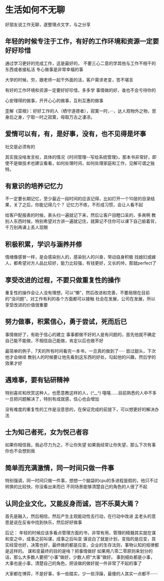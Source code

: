 # 生活如何不无聊

好朋友说工作无聊，遂整理点文字，与之分享

## 年轻的时候专注于工作，有好的工作环境和资源一定要好好珍惜

通过学习更好的完成工作，这是最好的，
不要三心二意的学其他与工作不相干的东西或者接私活
专心做事是非常幸福的事

大学的时候，穷，跟老师一起干外面的活，客户需求老变，苦不堪言

有好的工作环境和资源一定要好好珍惜，多多学
事情做的好，谁也不会亏待你的

心安理得的做事，开开心心的做事，互利互惠的做事

歪解《菜根》：好好工作的人（栖守道德者），寂寞一时，···，达人观物外之物，思身后之身，宁取一时之寂寞，毋取万古之凄凉。


## 爱情可以有，有，是好事，没有，也不见得是坏事

社交是必须有的

其实我没啥发言权，具体的情况《时间管理--写给系统管理》，那本书非常好，即使不是做技术也建议看看，如何处理时间，如何处理家庭和工作，见解可谓之独特。

## 有意识的培养记忆力

不一定要长期记忆，至少最近一段时间的应该记得，比如打开一个10层的目录结果，关了之后，你能记得几个？
记忆力不练，不形成习惯，会让人看不起

给客户配报表的时候，表头扫一遍就记下来，然后让客户目瞪口呆的，多爽啊
教别人东西时候，特别希望对方讲一遍就记住，就算记不住你可以课下自己偷着背，千万别再课上丢人现眼

## 积极积累，学识与涵养并修

情绪像感冒一样，是会感染别人的，感染别人的兴奋，带动自身积极
找媳妇或嫁人，都希望对方人品比较好，能力比较强，有钱更好，又长的帅，那就perfect了

## 享受改进的过程，不要只做重复性的操作

重复性的操作会让人没有理想，可以“懒”，然后改进和完善，不要局限在目前的“没问题”，对工作有利的各个方面都可以接触
社会在发展，公司在发展，所以享受改进的价值很重要

## 努力做事，积累信心，勇于尝试，死而后已

事情做好了，有助于信心的建立
事事都做不好的人是有问题的，首先他就不确定自己能不能做，不相信自己能做，肯定以后也做不好

最简单的例子，7天的所有时间看完一本书，一旦真的做到了·····
尝过甜头，下次他才会继续
教别人的时候要让他先看到这东西的好处，勾起他的兴趣，然后学的效果才好

## 遇难事，要有钻研精神

特别喜欢和欣赏这种人，也愿意教这样的人，(*^__^*) 嘻嘻……目前熟悉的人中不多
一旦把问题解决了，特别有成就感，信心也会增加

没有难度的重复性的工作是没意思的，在保证完成的前提下，可以想更好的解决办法

## 士为知己者死，女为悦己者容

如果你相信我，我必尽力为之，不让你失望
如果我经常让你失望，那么下次有事你也不会想到我


## 简单而充满激情，同一时间只做一件事

特别强调，同一时间只做一件事，想想一个脑袋的cpu的多进程是假的，他只不过转换的比较快，你没看出来而已
不同场景能够清楚自己的角色的人很了不起

## 认同企业文化，又能反身而诚，岂不乐莫大焉？

首先是融入，然后相信，然后产生主观能动性去行动，在行动中改进
孟老头的意思是说在反省中找到快乐，然后好好做事


后记：
年轻的时候应该多看点管理方面的书，非常有用，管理的精髓其实就在谋和变之中，成事之前叫谋，成事之后叫变
谋说白了就是计划，变指的是应变，其实经营也好，决策也好，最终做的都是应变，企业的生存法则，事物认知的规律都是这样的。
谋和变最终的目的是啥？把事情做好
如果用八零二零原则来划分的话，那么大多数人要把“小事”做好，少数人把“大事”做好。
事到细处都是小事，大事也是小事，清楚自己的角色，把该做的做好就一件非常了不起的事了

大家都在博弈，不是好事，多一些踏实，少一些浮躁，最傻的人其实一点都不······

